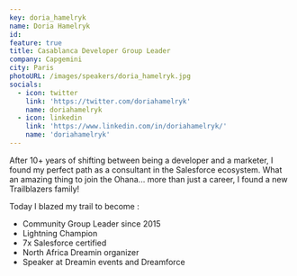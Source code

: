 ```yaml
---
key: doria_hamelryk
name: Doria Hamelryk
id: 
feature: true
title: Casablanca Developer Group Leader
company: Capgemini
city: Paris
photoURL: /images/speakers/doria_hamelryk.jpg
socials:
  - icon: twitter
    link: 'https://twitter.com/doriahamelryk'
    name: doriahamelryk
  - icon: linkedin
    link: 'https://www.linkedin.com/in/doriahamelryk/'
    name: 'doriahamelryk'
---
```

After 10+ years of shifting between being a developer and a marketer, I found my perfect path as a consultant in the Salesforce ecosystem. What an amazing thing to join the Ohana... more than just a career, I found a new Trailblazers family!

Today I blazed my trail to become :
<ul>
<li>Community Group Leader since 2015</li>
<li>Lightning Champion</li>
<li>7x Salesforce certified</li>
<li>North Africa Dreamin organizer</li>
<li>Speaker at Dreamin events and Dreamforce</li>
</ul>